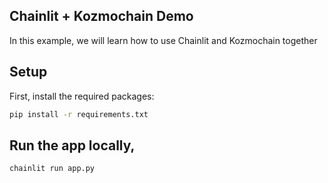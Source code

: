 ## Chainlit + Kozmochain Demo

In this example, we will learn how to use Chainlit and Kozmochain together 

## Setup

First, install the required packages:

```bash
pip install -r requirements.txt
```

## Run the app locally,

```
chainlit run app.py
```
